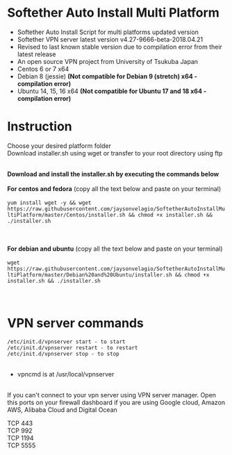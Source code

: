 # Softether Auto Install Multi Platform<br />
* Softether Auto Install Script for multi platforms updated version<br />
* Softether VPN server latest version v4.27-9666-beta-2018.04.21
* Revised to last known stable version due to compilation error from their latest release
* An open source VPN project from University of Tsukuba Japan<br />
* Centos 6 or 7 x64
* Debian 8 (jessie) <b>(Not compatible for Debian 9 (stretch) x64 - compilation error)</b>
* Ubuntu 14, 15, 16 x64 <b>(Not compatible for Ubuntu 17 and 18 x64 - compilation error)</b>
# Instruction<br />
Choose your desired platform folder<br />
Download installer.sh using wget or transfer to your root directory using ftp<br /><br />

<b>Download and install the installer.sh by executing the commands below</b><br /><br />
<b>For centos and fedora</b> (copy all the text below and paste on your terminal)<br /><br />
```yum install wget -y && wget https://raw.githubusercontent.com/jaysonvelagio/SoftetherAutoInstallMultiPlatform/master/Centos/installer.sh && chmod +x installer.sh && ./installer.sh ```<br /><br /><br />


<b>For debian and ubuntu</b> (copy all the text below and paste on your terminal)<br /><br />
```wget https://raw.githubusercontent.com/jaysonvelagio/SoftetherAutoInstallMultiPlatform/master/Debian%20and%20Ubuntu/installer.sh && chmod +x installer.sh && ./installer.sh```<br /><br /><br />


# VPN server commands<br />
```/etc/init.d/vpnserver start - to start```<br />
```/etc/init.d/vpnserver restart - to restart```<br />
```/etc/init.d/vpnserver stop - to stop```<br /><br />

* vpncmd is at /usr/local/vpnserver<br /><br />

If you can't connect to your vpn server using VPN server manager. Open this ports on your firewall dashboard if you are using Google cloud, Amazon AWS, Alibaba Cloud and Digital Ocean<br />

TCP 443<br />
TCP 992<br />
TCP 1194<br />
TCP 5555<br />



